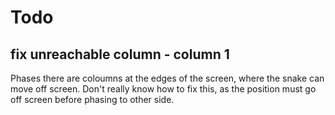 # Todo

## fix unreachable column - column 1
Phases there are coloumns at the edges of the screen, where the snake can move off screen. Don't really know how to fix this, as the position must go off screen before phasing to other side.
